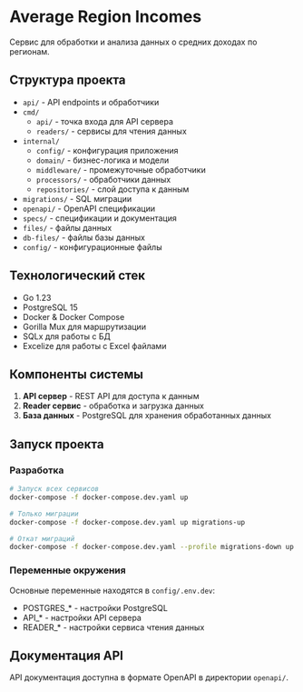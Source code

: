 # Average Region Incomes

Сервис для обработки и анализа данных о средних доходах по регионам.

## Структура проекта

- `api/` - API endpoints и обработчики
- `cmd/` 
  - `api/` - точка входа для API сервера
  - `readers/` - сервисы для чтения данных
- `internal/`
  - `config/` - конфигурация приложения
  - `domain/` - бизнес-логика и модели
  - `middleware/` - промежуточные обработчики
  - `processors/` - обработчики данных
  - `repositories/` - слой доступа к данным
- `migrations/` - SQL миграции
- `openapi/` - OpenAPI спецификации
- `specs/` - спецификации и документация
- `files/` - файлы данных
- `db-files/` - файлы базы данных
- `config/` - конфигурационные файлы

## Технологический стек

- Go 1.23
- PostgreSQL 15
- Docker & Docker Compose
- Gorilla Mux для маршрутизации
- SQLx для работы с БД
- Excelize для работы с Excel файлами

## Компоненты системы

1. **API сервер** - REST API для доступа к данным
2. **Reader сервис** - обработка и загрузка данных
3. **База данных** - PostgreSQL для хранения обработанных данных

## Запуск проекта

### Разработка

```bash
# Запуск всех сервисов
docker-compose -f docker-compose.dev.yaml up

# Только миграции
docker-compose -f docker-compose.dev.yaml up migrations-up

# Откат миграций
docker-compose -f docker-compose.dev.yaml --profile migrations-down up migrations-down
```

### Переменные окружения

Основные переменные находятся в `config/.env.dev`:
- POSTGRES_* - настройки PostgreSQL
- API_* - настройки API сервера
- READER_* - настройки сервиса чтения данных

## Документация API

API документация доступна в формате OpenAPI в директории `openapi/`.
